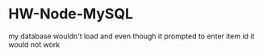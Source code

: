 # HW-Node-MySQL

my database wouldn't load and even though it prompted to enter item id it would not work
